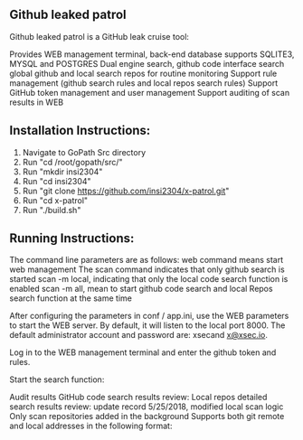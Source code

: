 ## Github leaked patrol

Github leaked patrol is a GitHub leak cruise tool:

Provides WEB management terminal, back-end database supports SQLITE3, MYSQL and POSTGRES
Dual engine search, github code interface search global github and local search repos for routine monitoring
Support rule management (github search rules and local repos search rules)
Support GitHub token management and user management
Support auditing of scan results in WEB

Installation Instructions:
-------------
1. Navigate to GoPath Src directory
2. Run "cd /root/gopath/src/"
3. Run "mkdir insi2304"
4. Run "cd insi2304"
5. Run "git clone https://github.com/insi2304/x-patrol.git"
6. Run "cd x-patrol"
7. Run "./build.sh"

Running Instructions:
---------------------
The command line parameters are as follows:
web command means start web management
The scan command indicates that only github search is started
scan -m local, indicating that only the local code search function is enabled
scan -m all, mean to start github code search and local Repos search function at the same time


After configuring the parameters in conf / app.ini, use the WEB parameters to start the WEB server. By default, it will listen to the local port 8000. The default administrator account and password are: xsecand x@xsec.io. 

Log in to the WEB management terminal and enter the github token and rules. 

Start the search function:



Audit results
GitHub code search results review: 
Local repos detailed search results review: 
update record
5/25/2018, modified local scan logic
Only scan repositories added in the background
Supports both git remote and local addresses in the following format: 
